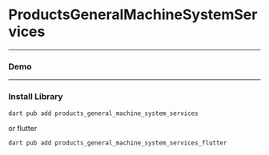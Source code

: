 # ProductsGeneralMachineSystemServices


---

### Demo

---

### Install Library

```bash
dart pub add products_general_machine_system_services
```

or flutter

```bash
dart pub add products_general_machine_system_services_flutter
```
